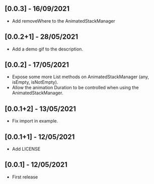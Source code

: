 ## [0.0.3] - 16/09/2021

* Add removeWhere to the AnimatedStackManager

## [0.0.2+1] - 28/05/2021

* Add a demo gif to the description.

## [0.0.2] - 17/05/2021

* Expose some more List methods on AnimatedStackManager (any, isEmpty, isNotEmpty).
* Allow the animation Duration to be controlled when using the AnimatedStackManager.

## [0.0.1+2] - 13/05/2021

* Fix import in example.

## [0.0.1+1] - 12/05/2021

* Add LICENSE

## [0.0.1] - 12/05/2021

* First release
